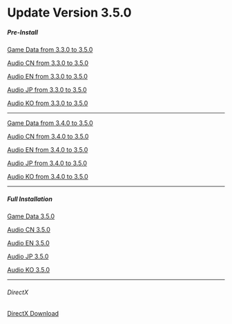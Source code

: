 # Update Version 3.5.0 
  
##### Pre-Install
 
 [Game Data from 3.3.0 to 3.5.0](https://autopatchhk.yuanshen.com/client_app/update/hk4e_global/10/game_3.3.0_3.5.0_hdiff_xxxxxxxxxxxxxxxxx.zip)
  
 [Audio CN from 3.3.0 to 3.5.0](https://autopatchhk.yuanshen.com/client_app/update/hk4e_global/10/zh-cn_3.3.0_3.5.0_hdiff_xxxxxxxxxxxxxxxxx.zip) 
  
 [Audio EN from 3.3.0 to 3.5.0](https://autopatchhk.yuanshen.com/client_app/update/hk4e_global/10/en-us_3.3.0_3.5.0_hdiff_xxxxxxxxxxxxxxxxx.zip) 
  
 [Audio JP from 3.3.0 to 3.5.0](https://autopatchhk.yuanshen.com/client_app/update/hk4e_global/10/ja-jp_3.3.0_3.5.0_hdiff_xxxxxxxxxxxxxxxxx.zip) 
  
 [Audio KO from 3.3.0 to 3.5.0](https://autopatchhk.yuanshen.com/client_app/update/hk4e_global/10/ko-kr_3.3.0_3.5.0_hdiff_xxxxxxxxxxxxxxxxx.zip) 
  
 <hr> 
  
 [Game Data from 3.4.0 to 3.5.0](https://autopatchhk.yuanshen.com/client_app/update/hk4e_global/10/game_3.4.0_3.5.0_hdiff_xxxxxxxxxxxxxxxxx.zip) 
  
 [Audio CN from 3.4.0 to 3.5.0](https://autopatchhk.yuanshen.com/client_app/update/hk4e_global/10/zh-cn_3.4.0_3.5.0_hdiff_xxxxxxxxxxxxxxxxx.zip) 
  
 [Audio EN from 3.4.0 to 3.5.0](https://autopatchhk.yuanshen.com/client_app/update/hk4e_global/10/en-us_3.4.0_3.5.0_hdiff_xxxxxxxxxxxxxxxxx.zip) 
  
 [Audio JP from 3.4.0 to 3.5.0](https://autopatchhk.yuanshen.com/client_app/update/hk4e_global/10/ja-jp_3.4.0_3.5.0_hdiff_xxxxxxxxxxxxxxxxx.zip) 
  
 [Audio KO from 3.4.0 to 3.5.0](https://autopatchhk.yuanshen.com/client_app/update/hk4e_global/10/ko-kr_3.4.0_3.5.0_hdiff_xxxxxxxxxxxxxxxxx.zip) 
   
 <hr> 
  
##### Full Installation
 
 [Game Data 3.5.0](https://autopatchhk.yuanshen.com/client_app/download/pc_zip/xxxxxxxxxxxxxxxxx/GenshinImpact_3.5.0.zip) 
  
 [Audio CN 3.5.0](https://autopatchhk.yuanshen.com/client_app/download/pc_zip/xxxxxxxxxxxxxxxxx/Audio_Chinese_3.5.0.zip) 
  
 [Audio EN 3.5.0](https://autopatchhk.yuanshen.com/client_app/download/pc_zip/xxxxxxxxxxxxxxxxxAudio_English(US)_3.5.0.zip) 
  
 [Audio JP 3.5.0](https://autopatchhk.yuanshen.com/client_app/download/pc_zip/xxxxxxxxxxxxxxxxx/Audio_Japanese_3.5.0.zip) 
  
 [Audio KO 3.5.0](https://autopatchhk.yuanshen.com/client_app/download/pc_zip/xxxxxxxxxxxxxxxxx/Audio_Korean_3.5.0.zip)
  
 <hr> 
  
###### DirectX
 [DirectX Download](https://autopatchhk.yuanshen.com/client_app/plugins/DXSETUP.zip)
